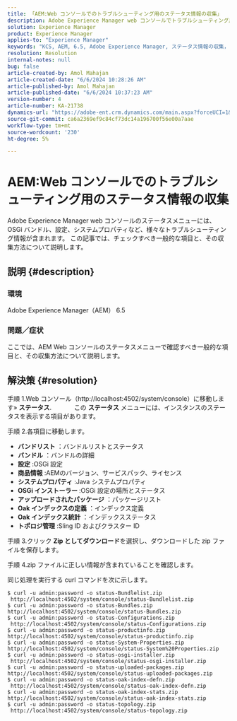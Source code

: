 ```yaml
---
title: 「AEM:Web コンソールでのトラブルシューティング用のステータス情報の収集」
description: Adobe Experience Manager web コンソールでトラブルシューティング用に OSGi バンドル、設定、システムプロパティを収集する方法について説明します。
solution: Experience Manager
product: Experience Manager
applies-to: "Experience Manager"
keywords: "KCS, AEM, 6.5, Adobe Experience Manager, ステータス情報の収集，トラブルシューティング，web コンソール，方法，OSGi バンドル"
resolution: Resolution
internal-notes: null
bug: false
article-created-by: Amol Mahajan
article-created-date: "6/6/2024 10:28:26 AM"
article-published-by: Amol Mahajan
article-published-date: "6/6/2024 10:37:23 AM"
version-number: 4
article-number: KA-21738
dynamics-url: "https://adobe-ent.crm.dynamics.com/main.aspx?forceUCI=1&pagetype=entityrecord&etn=knowledgearticle&id=2a5e1a7e-ef23-ef11-840a-00224808decd"
source-git-commit: ca6a2369ef9c84cf73dc14a196700f56e00a7aae
workflow-type: tm+mt
source-wordcount: '230'
ht-degree: 5%

---
```


# AEM:Web コンソールでのトラブルシューティング用のステータス情報の収集


Adobe Experience Manager web コンソールのステータスメニューには、OSGi バンドル、設定、システムプロパティなど、様々なトラブルシューティング情報が含まれます。 この記事では、チェックすべき一般的な項目と、その収集方法について説明します。

## 説明 {#description}


### <b>環境</b>

Adobe Experience Manager（AEM） 6.5



### <b>問題／症状</b>

ここでは、AEM Web コンソールのステータスメニューで確認すべき一般的な項目と、その収集方法について説明します。


## 解決策 {#resolution}


手順 1.Web コンソール（http://localhost:4502/system/console）に移動します» <b>ステータス</b>.
            この <b>ステータス</b> メニューには、インスタンスのステータスを表示する項目があります。

手順 2.各項目に移動します。

- <b>バンドリスト</b> ：バンドルリストとステータス
- <b>バンドル</b> ：バンドルの詳細
- <b>設定</b> :OSGi 設定
- <b>商品情報</b> :AEMのバージョン、サービスパック、ライセンス
- <b>システムプロパティ</b> :Java システムプロパティ
- <b>OSGi インストーラー </b>:OSGi 設定の場所とステータス
- <b>アップロードされたパッケージ</b> ：パッケージリスト
- <b>Oak インデックスの定義</b> ：インデックス定義
- <b>Oak インデックス統計</b> ：インデックスステータス
- <b>トポロジ管理</b> :Sling ID およびクラスター ID


手順 3.クリック <b>Zip としてダウンロード</b>を選択し、ダウンロードした zip ファイルを保存します。

手順 4.zip ファイルに正しい情報が含まれていることを確認します。

同じ処理を実行する curl コマンドを次に示します。


```
$ curl -u admin:password -o status-Bundlelist.zip        http://localhost:4502/system/console/status-Bundlelist.zip
$ curl -u admin:password -o status-Bundles.zip           http://localhost:4502/system/console/status-Bundles.zip
$ curl -u admin:password -o status-Configurations.zip    http://localhost:4502/system/console/status-Configurations.zip
$ curl -u admin:password -o status-productinfo.zip       http://localhost:4502/system/console/status-productinfo.zip
$ curl -u admin:password -o status-System-Properties.zip http://localhost:4502/system/console/status-System%20Properties.zip
$ curl -u admin:password -o status-osgi-installer.zip    http://localhost:4502/system/console/status-osgi-installer.zip
$ curl -u admin:password -o status-uploaded-packages.zip http://localhost:4502/system/console/status-uploaded-packages.zip
$ curl -u admin:password -o status-oak-index-defn.zip    http://localhost:4502/system/console/status-oak-index-defn.zip
$ curl -u admin:password -o status-oak-index-stats.zip   http://localhost:4502/system/console/status-oak-index-stats.zip
$ curl -u admin:password -o status-topology.zip          http://localhost:4502/system/console/status-topology.zip
```



